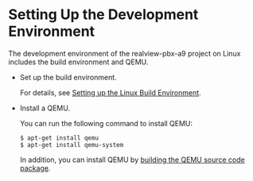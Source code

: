 # Setting Up the Development Environment<a name="EN-US_TOPIC_0308937189"></a>

The development environment of the realview-pbx-a9 project on Linux includes the build environment and QEMU.

-   Set up the build environment.

    For details, see  [Setting up the Linux Build Environment](../LiteOS_Build_and_IDE_en/setting-up-the-linux-build-environment.md).


-   Install a QEMU.

    You can run the following command to install QEMU:

    ```
    $ apt-get install qemu
    $ apt-get install qemu-system
    ```

    In addition, you can install QEMU by  [building the QEMU source code package](https://www.qemu.org/download/#source).


